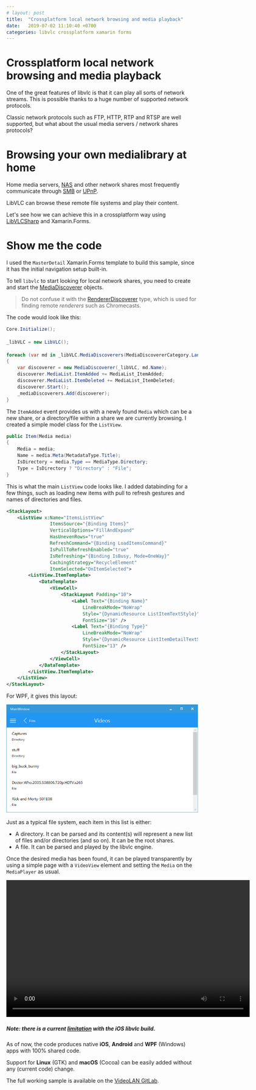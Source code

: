 ```yaml
---
# layout: post
title:  "Crossplatform local network browsing and media playback"
date:   2019-07-02 11:10:40 +0700
categories: libvlc crossplatform xamarin forms
---
```


# Crossplatform local network browsing and media playback

One of the great features of libvlc is that it can play all sorts of network streams. This is possible thanks to a huge number of supported network protocols.

Classic network protocols such as FTP, HTTP, RTP and RTSP are well supported, but what about the usual media servers / network shares protocols?

# Browsing your own medialibrary at home

Home media servers, [NAS](https://en.wikipedia.org/wiki/Network-attached_storage) and other network shares most frequently communicate through [SMB](https://en.wikipedia.org/wiki/Server_Message_Block) or [UPnP](https://en.wikipedia.org/wiki/Universal_Plug_and_Play).

LibVLC can browse these remote file systems and play their content.

Let's see how we can achieve this in a crossplatform way using [LibVLCSharp](https://code.videolan.org/videolan/LibVLCSharp) and Xamarin.Forms.

# Show me the code

I used the `MasterDetail` Xamarin.Forms template to build this sample, since it has the initial navigation setup built-in.

To tell `libvlc` to start looking for local network shares, you need to create and start the [MediaDiscoverer](https://code.videolan.org/videolan/LibVLCSharp/blob/master/LibVLCSharp/Shared/MediaDiscoverer.cs) objects.

> Do not confuse it with the [RendererDiscoverer](https://code.videolan.org/videolan/LibVLCSharp/blob/master/LibVLCSharp/Shared/RendererDiscoverer.cs) type, which is used for finding remote _renderers_ such as Chromecasts.

The code would look like this:

~~~~csharp
Core.Initialize();

_libVLC = new LibVLC();

foreach (var md in _libVLC.MediaDiscoverers(MediaDiscovererCategory.Lan))
{
    var discoverer = new MediaDiscoverer(_libVLC, md.Name);
    discoverer.MediaList.ItemAdded += MediaList_ItemAdded;
    discoverer.MediaList.ItemDeleted += MediaList_ItemDeleted;
    discoverer.Start();
    _mediaDiscoverers.Add(discoverer);
}
~~~~

The `ItemAdded` event provides us with a newly found `Media` which can be a new share, or a directory/file within a share we are currently browsing. I created a simple model class for the `ListView`.

~~~~csharp
public Item(Media media)
{
    Media = media;
    Name = media.Meta(MetadataType.Title);
    IsDirectory = media.Type == MediaType.Directory;
    Type = IsDirectory ? "Directory" : "File";
}
~~~~

This is what the main `ListView` code looks like. I added databinding for a few things, such as loading new items with pull to refresh gestures and names of directories and files.

~~~~xml
<StackLayout>
    <ListView x:Name="ItemsListView"
                ItemsSource="{Binding Items}"
                VerticalOptions="FillAndExpand"
                HasUnevenRows="true"
                RefreshCommand="{Binding LoadItemsCommand}"
                IsPullToRefreshEnabled="true"
                IsRefreshing="{Binding IsBusy, Mode=OneWay}"
                CachingStrategy="RecycleElement"
                ItemSelected="OnItemSelected">
        <ListView.ItemTemplate>
            <DataTemplate>
                <ViewCell>
                    <StackLayout Padding="10">
                        <Label Text="{Binding Name}" 
                            LineBreakMode="NoWrap" 
                            Style="{DynamicResource ListItemTextStyle}" 
                            FontSize="16" />
                        <Label Text="{Binding Type}" 
                            LineBreakMode="NoWrap"
                            Style="{DynamicResource ListItemDetailTextStyle}"
                            FontSize="13" />
                    </StackLayout>
                </ViewCell>
            </DataTemplate>
        </ListView.ItemTemplate>
    </ListView>
</StackLayout>
~~~~

For WPF, it gives this layout:

<p align="center">
    <img src="/assets/localnetwork.png" />
</p>

Just as a typical file system, each item in this list is either:

- A directory. It can be parsed and its content(s) will represent a new list of files and/or directories (and so on). It can be the root shares.
- A file. It can be parsed and played by the libvlc engine.

Once the desired media has been found, it can be played transparently by using a simple page with a `VideoView` element and setting the `Media` on the `MediaPlayer` as usual.

<p align="center">
<video width="640" height="360" controls>
  <source src="/assets/localnetwork-record.mp4" type="video/mp4">
</video>
</p>

##### Note: there is a current [limitation](https://code.videolan.org/videolan/LibVLCSharp/issues/151) with the iOS libvlc build.

As of now, the code produces native **iOS**, **Android** and **WPF** (Windows) apps with 100% shared code.

Support for **Linux** (GTK) and **macOS** (Cocoa) can be easily added without any (current code) change.

The full working sample is available on the [VideoLAN GitLab](https://code.videolan.org/mfkl/libvlcsharp-samples/tree/master/LocalNetwork).
